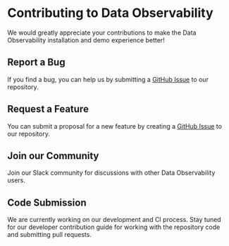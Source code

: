 # Contributing to Data Observability

We would greatly appreciate your contributions to make the Data Observability installation and demo experience better!

## Report a Bug

If you find a bug, you can help us by submitting a [GitHub Issue](https://github.com/DataKitchen/data-observability-installer/issues) to our repository.

## Request a Feature

You can submit a proposal for a new feature by creating a [GitHub Issue](https://github.com/DataKitchen/data-observability-installer/issues) to our repository.

## Join our Community

Join our Slack community for discussions with other Data Observability users.

## Code Submission

We are currently working on our development and CI process. Stay tuned for our developer contribution guide for working with the repository code and submitting pull requests.
